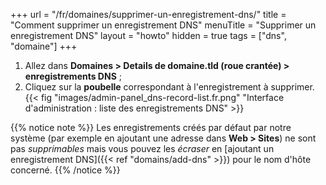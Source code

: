+++
url = "/fr/domaines/supprimer-un-enregistrement-dns/"
title = "Comment supprimer un enregistrement DNS"
menuTitle = "Supprimer un enregistrement DNS"
layout = "howto"
hidden = true
tags = ["dns", "domaine"]
+++

1. Allez dans **Domaines > Details de domaine.tld (roue crantée) > enregistrements DNS** ;
2. Cliquez sur la **poubelle** correspondant à l'enregistrement à supprimer.
{{< fig "images/admin-panel_dns-record-list.fr.png" "Interface d'administration : liste des enregistrements DNS" >}}

{{% notice note %}}
Les enregistrements créés par défaut par notre système (par exemple en ajoutant une adresse dans **Web > Sites**) ne sont pas _supprimables_ mais vous pouvez les _écraser_ en [ajoutant un enregistrement DNS]({{< ref "domains/add-dns" >}}) pour le nom d'hôte concerné.
{{% /notice %}}
